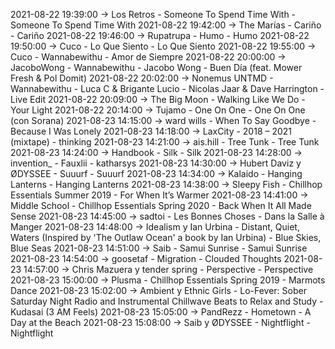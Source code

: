 2021-08-22 19:39:00 -> Los Retros - Someone To Spend Time With - Someone To Spend Time With
2021-08-22 19:42:00 -> The Marías - Cariño - Cariño
2021-08-22 19:46:00 -> Rupatrupa - Humo - Humo
2021-08-22 19:50:00 -> Cuco - Lo Que Siento - Lo Que Siento
2021-08-22 19:55:00 -> Cuco - Wannabewithu - Amor de Siempre
2021-08-22 20:00:00 -> JacoboWong - Wannabewithu - Jacobo Wong - Buen Día (feat. Mower Fresh & Pol Domit)
2021-08-22 20:02:00 -> Nonemus UNTMD - Wannabewithu - Luca C & Brigante Lucio - Nicolas Jaar & Dave Harrington - Live Edit
2021-08-22 20:09:00 -> The Big Moon - Walking Like We Do - Your Light
2021-08-22 20:14:00 -> Tujamo - One On One - One On One (con Sorana)
2021-08-23 14:15:00 -> ward wills - When To Say Goodbye - Because I Was Lonely
2021-08-23 14:18:00 -> LaxCity - 2018 – 2021 (mixtape) - thinking
2021-08-23 14:21:00 -> ais.hill - Tree Tunk - Tree Tunk
2021-08-23 14:24:00 -> Handbook - Silk - Silk
2021-08-23 14:28:00 -> invention_ - Fauxlii - katharsys
2021-08-23 14:30:00 -> Hubert Daviz y ØDYSSEE - Suuurf - Suuurf
2021-08-23 14:34:00 -> Kalaido - Hanging Lanterns - Hanging Lanterns
2021-08-23 14:38:00 -> Sleepy Fish - Chillhop Essentials Summer 2019 - For When It’s Warmer
2021-08-23 14:41:00 -> Middle School - Chillhop Essentials Spring 2020 - Back When It All Made Sense
2021-08-23 14:45:00 -> sadtoi - Les Bonnes Choses - Dans la Salle à Manger
2021-08-23 14:48:00 -> Idealism y Ian Urbina - Distant, Quiet, Waters (Inspired by 'The Outlaw Ocean' a book by Ian Urbina) - Blue Skies, Blue Seas
2021-08-23 14:51:00 -> Saib - Samui Sunrise - Samui Sunrise
2021-08-23 14:54:00 -> goosetaf - Migration - Clouded Thoughts
2021-08-23 14:57:00 -> Chris Mazuera y tender spring - Perspective - Perspective
2021-08-23 15:00:00 -> Plusma - Chillhop Essentials Spring 2019 - Marmots Dance
2021-08-23 15:02:00 -> Ambient y Ethnic Girls - Lo-Fever: Sober Saturday Night Radio and Instrumental Chillwave Beats to Relax and Study - Kudasai (3 AM Feels)
2021-08-23 15:05:00 -> PandRezz - Hometown - A Day at the Beach
2021-08-23 15:08:00 -> Saib y ØDYSSEE - Nightflight - Nightflight
